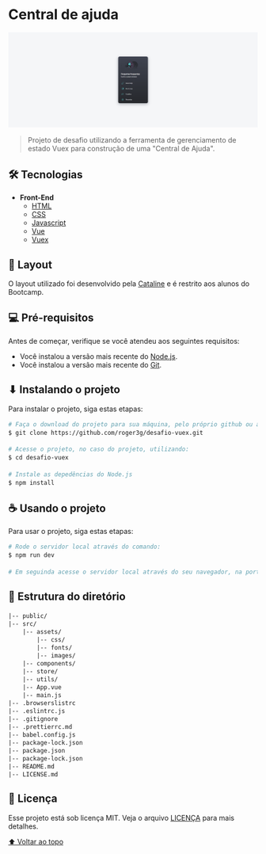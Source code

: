 # Central de ajuda

<img src="./public/img-projeto.png" alt="Imagem do projeto">

> Projeto de desafio utilizando a ferramenta de gerenciamento de estado Vuex para construção de uma "Central de Ajuda".

## 🛠 Tecnologias

- **Front-End**
  - [HTML](https://developer.mozilla.org/pt-BR/docs/Web/HTML)
  - [CSS](https://developer.mozilla.org/pt-BR/docs/Web/CSS)
  - [Javascript](https://developer.mozilla.org/pt-BR/docs/Web/Javascript)
  - [Vue](https://vuejs.org/)
  - [Vuex](https://vuex.vuejs.org/)


## 📐 Layout
O layout utilizado foi desenvolvido pela [Cataline](https://www.cataline.io/) e é restrito aos alunos do Bootcamp.

## 💻 Pré-requisitos

Antes de começar, verifique se você atendeu aos seguintes requisitos:
<!---Estes são apenas requisitos de exemplo. Adicionar, duplicar ou remover conforme necessário--->
* Você instalou a versão mais recente do [Node.js](https://nodejs.org/en/).
* Você instalou a versão mais recente do [Git](https://git-scm.com/).

## ⬇ Instalando o projeto

Para instalar o projeto, siga estas etapas:

```bash
# Faça o download do projeto para sua máquina, pelo próprio github ou através do terminal utilizando:
$ git clone https://github.com/roger3g/desafio-vuex.git

# Acesse o projeto, no caso do projeto, utilizando:
$ cd desafio-vuex

# Instale as depedências do Node.js
$ npm install
```

## ☕ Usando o projeto

Para usar o projeto, siga estas etapas:

```bash
# Rode o servidor local através do comando:
$ npm run dev

# Em seguinda acesse o servidor local através do seu navegador, na porta "especificada" pelo output do terminal.
```

## 📂 Estrutura do diretório

```
|-- public/
|-- src/
    |-- assets/
        |-- css/
        |-- fonts/
        |-- images/
    |-- components/
    |-- store/
    |-- utils/
    |-- App.vue
    |-- main.js
|-- .browserslistrc
|-- .eslintrc.js
|-- .gitignore
|-- .prettierrc.md
|-- babel.config.js
|-- package-lock.json
|-- package.json
|-- package-lock.json
|-- README.md
|-- LICENSE.md
```

## 📝 Licença

Esse projeto está sob licença MIT. Veja o arquivo [LICENÇA](LICENSE.md) para mais detalhes.

[⬆ Voltar ao topo](#faq-vuex)<br>

